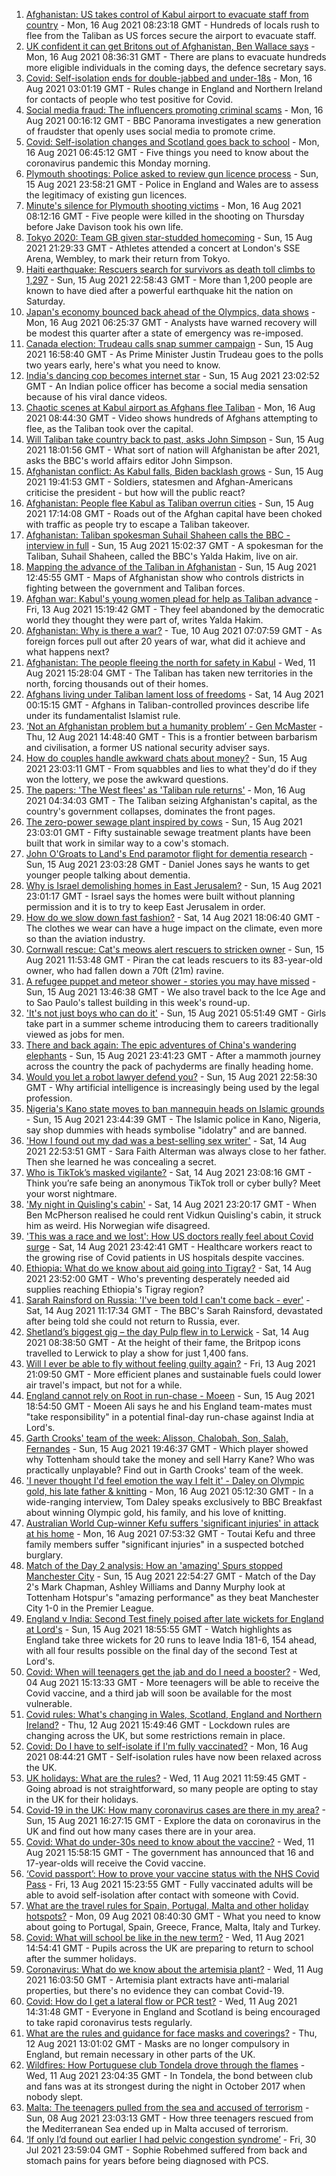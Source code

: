 1. [Afghanistan: US takes control of Kabul airport to evacuate staff from country](https://www.bbc.co.uk/news/world-asia-58227029) - Mon, 16 Aug 2021 08:23:18 GMT - Hundreds of locals rush to flee from the Taliban as US forces secure the airport to evacuate staff.
2. [UK confident it can get Britons out of Afghanistan, Ben Wallace says](https://www.bbc.co.uk/news/uk-58228190) - Mon, 16 Aug 2021 08:36:31 GMT - There are plans to evacuate hundreds more eligible individuals in the coming days, the defence secretary says.
3. [Covid: Self-isolation ends for double-jabbed and under-18s](https://www.bbc.co.uk/news/uk-58226678) - Mon, 16 Aug 2021 03:01:19 GMT - Rules change in England and Northern Ireland for contacts of people who test positive for Covid.
4. [Social media fraud: The influencers promoting criminal scams](https://www.bbc.co.uk/news/uk-58223499) - Mon, 16 Aug 2021 00:16:12 GMT - BBC Panorama investigates a new generation of fraudster that openly uses social media to promote crime.
5. [Covid: Self-isolation changes and Scotland goes back to school](https://www.bbc.co.uk/news/uk-58225087) - Mon, 16 Aug 2021 06:45:12 GMT - Five things you need to know about the coronavirus pandemic this Monday morning.
6. [Plymouth shootings: Police asked to review gun licence process](https://www.bbc.co.uk/news/uk-58226072) - Sun, 15 Aug 2021 23:58:21 GMT - Police in England and Wales are to assess the legitimacy of existing gun licences.
7. [Minute's silence for Plymouth shooting victims](https://www.bbc.co.uk/news/uk-england-devon-58228401) - Mon, 16 Aug 2021 08:12:16 GMT - Five people were killed in the shooting on Thursday before Jake Davison took his own life.
8. [Tokyo 2020: Team GB given star-studded homecoming](https://www.bbc.co.uk/news/uk-58226232) - Sun, 15 Aug 2021 21:29:33 GMT - Athletes attended a concert at London's SSE Arena, Wembley, to mark their return from Tokyo.
9. [Haiti earthquake: Rescuers search for survivors as death toll climbs to 1,297](https://www.bbc.co.uk/news/world-latin-america-58222888) - Sun, 15 Aug 2021 22:58:43 GMT - More than 1,200 people are known to have died after a powerful earthquake hit the nation on Saturday.
10. [Japan's economy bounced back ahead of the Olympics, data shows](https://www.bbc.co.uk/news/business-58227096) - Mon, 16 Aug 2021 06:25:37 GMT - Analysts have warned recovery will be modest this quarter after a state of emergency was re-imposed.
11. [Canada election: Trudeau calls snap summer campaign](https://www.bbc.co.uk/news/world-us-canada-58209031) - Sun, 15 Aug 2021 16:58:40 GMT - As Prime Minister Justin Trudeau goes to the polls two years early, here's what you need to know.
12. [India's dancing cop becomes internet star](https://www.bbc.co.uk/news/world-asia-india-58184026) - Sun, 15 Aug 2021 23:02:52 GMT - An Indian police officer has become a social media sensation because of his viral dance videos.
13. [Chaotic scenes at Kabul airport as Afghans flee Taliban](https://www.bbc.co.uk/news/world-asia-58226712) - Mon, 16 Aug 2021 08:44:30 GMT - Video shows hundreds of Afghans attempting to flee, as the Taliban took over the capital.
14. [Will Taliban take country back to past, asks John Simpson](https://www.bbc.co.uk/news/world-58224559) - Sun, 15 Aug 2021 18:01:56 GMT - What sort of nation will Afghanistan be after 2021, asks the BBC's world affairs editor John Simpson.
15. [Afghanistan conflict: As Kabul falls, Biden backlash grows](https://www.bbc.co.uk/news/world-us-canada-58224399) - Sun, 15 Aug 2021 19:41:53 GMT - Soldiers, statesmen and Afghan-Americans criticise the president - but how will the public react?
16. [Afghanistan: People flee Kabul as Taliban overrun cities](https://www.bbc.co.uk/news/world-middle-east-58225187) - Sun, 15 Aug 2021 17:14:08 GMT - Roads out of the Afghan capital have been choked with traffic as people try to escape a Taliban takeover.
17. [Afghanistan: Taliban spokesman Suhail Shaheen calls the BBC - interview in full](https://www.bbc.co.uk/news/world-asia-58223530) - Sun, 15 Aug 2021 15:02:37 GMT - A spokesman for the Taliban, Suhail Shaheen, called the BBC's Yalda Hakim, live on air.
18. [Mapping the advance of the Taliban in Afghanistan](https://www.bbc.co.uk/news/world-asia-57933979) - Sun, 15 Aug 2021 12:45:55 GMT - Maps of Afghanistan show who controls districts in fighting between the government and Taliban forces.
19. [Afghan war: Kabul's young women plead for help as Taliban advance](https://www.bbc.co.uk/news/world-asia-58205062) - Fri, 13 Aug 2021 15:19:42 GMT - They feel abandoned by the democratic world they thought they were part of, writes Yalda Hakim.
20. [Afghanistan: Why is there a war?](https://www.bbc.co.uk/news/world-asia-49192495) - Tue, 10 Aug 2021 07:07:59 GMT - As foreign forces pull out after 20 years of war, what did it achieve and what happens next?
21. [Afghanistan: The people fleeing the north for safety in Kabul](https://www.bbc.co.uk/news/world-asia-58170433) - Wed, 11 Aug 2021 15:28:04 GMT - The Taliban has taken new territories in the north, forcing thousands out of their homes.
22. [Afghans living under Taliban lament loss of freedoms](https://www.bbc.co.uk/news/world-asia-58191440) - Sat, 14 Aug 2021 00:15:15 GMT - Afghans in Taliban-controlled provinces describe life under its fundamentalist Islamist rule.
23. [‘Not an Afghanistan problem but a humanity problem’ - Gen McMaster](https://www.bbc.co.uk/news/world-asia-58191964) - Thu, 12 Aug 2021 14:48:40 GMT - This is a frontier between barbarism and civilisation, a former US national security adviser says.
24. [How do couples handle awkward chats about money?](https://www.bbc.co.uk/news/business-58176219) - Sun, 15 Aug 2021 23:03:11 GMT - From squabbles and lies to what they'd do if they won the lottery, we pose the awkward questions.
25. [The papers: 'The West flees' as 'Taliban rule returns'](https://www.bbc.co.uk/news/blogs-the-papers-58226312) - Mon, 16 Aug 2021 04:34:03 GMT - The Taliban seizing Afghanistan's capital, as the country's government collapses, dominates the front pages.
26. [The zero-power sewage plant inspired by cows](https://www.bbc.co.uk/news/science-environment-58017501) - Sun, 15 Aug 2021 23:03:01 GMT - Fifty sustainable sewage treatment plants have been built that work in similar way to a cow's stomach.
27. [John O'Groats to Land's End paramotor flight for dementia research](https://www.bbc.co.uk/news/uk-england-norfolk-58220591) - Sun, 15 Aug 2021 23:03:28 GMT - Daniel Jones says he wants to get younger people talking about dementia.
28. [Why is Israel demolishing homes in East Jerusalem?](https://www.bbc.co.uk/news/world-middle-east-58201218) - Sun, 15 Aug 2021 23:01:17 GMT - Israel says the homes were built without planning permission and it is to try to keep East Jerusalem in order.
29. [How do we slow down fast fashion?](https://www.bbc.co.uk/news/uk-scotland-58216479) - Sat, 14 Aug 2021 18:06:40 GMT - The clothes we wear can have a huge impact on the climate, even more so than the aviation industry.
30. [Cornwall rescue: Cat's meows alert rescuers to stricken owner](https://www.bbc.co.uk/news/uk-england-cornwall-58217476) - Sun, 15 Aug 2021 11:53:48 GMT - Piran the cat leads rescuers to its 83-year-old owner, who had fallen down a 70ft (21m) ravine.
31. [A refugee puppet and meteor shower - stories you may have missed](https://www.bbc.co.uk/news/world-58207989) - Sun, 15 Aug 2021 13:46:38 GMT - We also travel back to the Ice Age and to Sao Paulo's tallest building in this week's round-up.
32. ['It's not just boys who can do it'](https://www.bbc.co.uk/news/uk-northern-ireland-58201588) - Sun, 15 Aug 2021 05:51:49 GMT - Girls take part in a summer scheme introducing them to careers traditionally viewed as jobs for men.
33. [There and back again: The epic adventures of China's wandering elephants](https://www.bbc.co.uk/news/world-asia-china-58196663) - Sun, 15 Aug 2021 23:41:23 GMT - After a mammoth journey across the country the pack of pachyderms are finally heading home.
34. [Would you let a robot lawyer defend you?](https://www.bbc.co.uk/news/business-58158820) - Sun, 15 Aug 2021 22:58:30 GMT - Why artificial intelligence is increasingly being used by the legal profession.
35. [Nigeria's Kano state moves to ban mannequin heads on Islamic grounds](https://www.bbc.co.uk/news/world-africa-58175709) - Sun, 15 Aug 2021 23:44:39 GMT - The Islamic police in Kano, Nigeria, say shop dummies with heads symbolise "idolatry" and are banned.
36. ['How I found out my dad was a best-selling sex writer'](https://www.bbc.co.uk/news/stories-58171940) - Sat, 14 Aug 2021 22:53:51 GMT - Sara Faith Alterman was always close to her father. Then she learned he was concealing a secret.
37. [Who is TikTok’s masked vigilante?](https://www.bbc.co.uk/news/blogs-trending-58195065) - Sat, 14 Aug 2021 23:08:16 GMT - Think you’re safe being an anonymous TikTok troll or cyber bully? Meet your worst nightmare.
38. ['My night in Quisling's cabin'](https://www.bbc.co.uk/news/stories-58208551) - Sat, 14 Aug 2021 23:20:17 GMT - When Ben McPherson realised he could rent Vidkun Quisling's cabin, it struck him as weird. His Norwegian wife disagreed.
39. ['This was a race and we lost': How US doctors really feel about Covid surge](https://www.bbc.co.uk/news/world-us-canada-58208721) - Sat, 14 Aug 2021 23:42:41 GMT - Healthcare workers react to the growing rise of Covid patients in US hospitals despite vaccines.
40. [Ethiopia: What do we know about aid going into Tigray?](https://www.bbc.co.uk/news/58189049) - Sat, 14 Aug 2021 23:52:00 GMT - Who's preventing desperately needed aid supplies reaching Ethiopia's Tigray region?
41. [Sarah Rainsford on Russia: 'I've been told I can't come back - ever'](https://www.bbc.co.uk/news/world-europe-58213845) - Sat, 14 Aug 2021 11:17:34 GMT - The BBC's Sarah Rainsford, devastated after being told she could not return to Russia, ever.
42. [Shetland’s biggest gig – the day Pulp flew in to Lerwick](https://www.bbc.co.uk/news/uk-scotland-north-east-orkney-shetland-57599869) - Sat, 14 Aug 2021 08:38:50 GMT - At the height of their fame, the Britpop icons travelled to Lerwick to play a show for just 1,400 fans.
43. [Will I ever be able to fly without feeling guilty again?](https://www.bbc.co.uk/news/business-57917193) - Fri, 13 Aug 2021 21:09:50 GMT - More efficient planes and sustainable fuels could lower air travel's impact, but not for a while.
44. [England cannot rely on Root in run-chase - Moeen](https://www.bbc.co.uk/sport/cricket/58225868) - Sun, 15 Aug 2021 18:54:50 GMT - Moeen Ali says he and his England team-mates must "take responsibility" in a potential final-day run-chase against India at Lord's.
45. [Garth Crooks' team of the week: Alisson, Chalobah, Son, Salah, Fernandes](https://www.bbc.co.uk/sport/football/58224395) - Sun, 15 Aug 2021 19:46:37 GMT - Which player showed why Tottenham should take the money and sell Harry Kane? Who was practically unplayable? Find out in Garth Crooks' team of the week.
46. ['I never thought I'd feel emotion the way I felt it' - Daley on Olympic gold, his late father & knitting](https://www.bbc.co.uk/sport/diving/58218136) - Mon, 16 Aug 2021 05:12:30 GMT - In a wide-ranging interview, Tom Daley speaks exclusively to BBC Breakfast about winning Olympic gold, his family, and his love of knitting.
47. [Australian World Cup-winner Kefu suffers 'significant injuries' in attack at his home](https://www.bbc.co.uk/news/world-australia-58227126) - Mon, 16 Aug 2021 07:53:32 GMT - Toutai Kefu and three family members suffer "significant injuries" in a suspected botched burglary.
48. [Match of the Day 2 analysis: How an 'amazing' Spurs stopped Manchester City](https://www.bbc.co.uk/sport/av/football/58226572) - Sun, 15 Aug 2021 22:54:27 GMT - Match of the Day 2's Mark Chapman, Ashley Williams and Danny Murphy look at Tottenham Hotspur's "amazing performance" as they beat Manchester City 1-0 in the Premier League.
49. [England v India: Second Test finely poised after late wickets for England at Lord's](https://www.bbc.co.uk/sport/av/cricket/58217462) - Sun, 15 Aug 2021 18:55:55 GMT - Watch highlights as England take three wickets for 20 runs to leave India 181-6, 154 ahead, with all four results possible on the final day of the second Test at Lord's.
50. [Covid: When will teenagers get the jab and do I need a booster?](https://www.bbc.co.uk/news/health-55045639) - Wed, 04 Aug 2021 15:13:33 GMT - More teenagers will be able to receive the Covid vaccine, and a third jab will soon be available for the most vulnerable.
51. [Covid rules: What's changing in Wales, Scotland, England and Northern Ireland?](https://www.bbc.co.uk/news/explainers-52530518) - Thu, 12 Aug 2021 15:49:46 GMT - Lockdown rules are changing across the UK, but some restrictions remain in place.
52. [Covid: Do I have to self-isolate if I'm fully vaccinated?](https://www.bbc.co.uk/news/explainers-54239922) - Mon, 16 Aug 2021 08:44:21 GMT - Self-isolation rules have now been relaxed across the UK.
53. [UK holidays: What are the rules?](https://www.bbc.co.uk/news/explainers-52646738) - Wed, 11 Aug 2021 11:59:45 GMT - Going abroad is not straightforward, so many people are opting to stay in the UK for their holidays.
54. [Covid-19 in the UK: How many coronavirus cases are there in my area?](https://www.bbc.co.uk/news/uk-51768274) - Sun, 15 Aug 2021 16:27:15 GMT - Explore the data on coronavirus in the UK and find out how many cases there are in your area.
55. [Covid: What do under-30s need to know about the vaccine?](https://www.bbc.co.uk/news/health-57273875) - Wed, 11 Aug 2021 15:58:15 GMT - The government has announced that 16 and 17-year-olds will receive the Covid vaccine.
56. [‘Covid passport’: How to prove your vaccine status with the NHS Covid Pass](https://www.bbc.co.uk/news/explainers-55718553) - Fri, 13 Aug 2021 15:23:55 GMT - Fully vaccinated adults will be able to avoid self-isolation after contact with someone with Covid.
57. [What are the travel rules for Spain, Portugal, Malta and other holiday hotspots?](https://www.bbc.co.uk/news/explainers-56997931) - Mon, 09 Aug 2021 08:40:30 GMT - What you need to know about going to Portugal, Spain, Greece, France, Malta, Italy and Turkey.
58. [Covid: What will school be like in the new term?](https://www.bbc.co.uk/news/education-51643556) - Wed, 11 Aug 2021 14:54:41 GMT - Pupils across the UK are preparing to return to school after the summer holidays.
59. [Coronavirus: What do we know about the artemisia plant?](https://www.bbc.co.uk/news/world-africa-53484298) - Wed, 11 Aug 2021 16:03:50 GMT - Artemisia plant extracts have anti-malarial properties, but there's no evidence they can combat Covid-19.
60. [Covid: How do I get a lateral flow or PCR test?](https://www.bbc.co.uk/news/health-51943612) - Wed, 11 Aug 2021 14:31:48 GMT - Everyone in England and Scotland is being encouraged to take rapid coronavirus tests regularly.
61. [What are the rules and guidance for face masks and coverings?](https://www.bbc.co.uk/news/health-51205344) - Thu, 12 Aug 2021 13:01:02 GMT - Masks are no longer compulsory in England, but remain necessary in other parts of the UK.
62. [Wildfires: How Portuguese club Tondela drove through the flames](https://www.bbc.co.uk/sport/football/58101546) - Wed, 11 Aug 2021 23:04:35 GMT - In Tondela, the bond between club and fans was at its strongest during the night in October 2017 when nobody slept.
63. [Malta: The teenagers pulled from the sea and accused of terrorism](https://www.bbc.co.uk/news/world-57988934) - Sun, 08 Aug 2021 23:03:13 GMT - How three teenagers rescued from the Mediterranean Sea ended up in Malta accused of terrorism.
64. [‘If only I’d found out earlier I had pelvic congestion syndrome’](https://www.bbc.co.uk/news/stories-58030699) - Fri, 30 Jul 2021 23:59:04 GMT - Sophie Robehmed suffered from back and stomach pains for years before being diagnosed with PCS.
